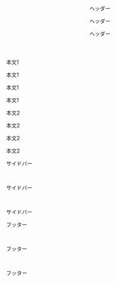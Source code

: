 <!DOCTYPE html>
<html lang="ja">
  <head>
    <meta charset="UTF-8">
    <link rel="stylesheet" type="text/css" href="css/default.css">
    <title>レイアウトの練習</title>
  </head>
  <body>
     <header>
     　　<p>ヘッダー</p>
         <p>ヘッダー</p>
         <p>ヘッダー</p>
     </header> 
     <article id="main1">
         <n1>本文1</n1>
         <p>本文1</p>
         <p>本文1</p>
         <p>本文1</p>
     </article>
     <article id="main2">
         <n1>本文2</n1>
         <p>本文2</p>
         <p>本文2</p>
         <p>本文2</p>
     </article>
     <aside>
         <p>サイドバー</p>
         <p>サイドバー</p>
         <p>サイドバー</p>
     </aside>
     <footer>
         <p>フッター</p>
         <p>フッター</p>
         <p>フッター</p>
     </footer>
   </body>
